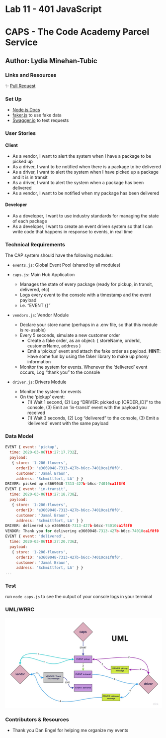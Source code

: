 # Lab 11 - 401 JavaScript
# CAPS - The Code Academy Parcel Service
## Author: Lydia Minehan-Tubic

### Links and Resources

✨ [Pull Request](https://github.com/LydiaMT/caps/pull/1)

### Set Up

- [Node.js Docs](https://nodejs.org/api/events.html)
- [faker.js](https://www.npmjs.com/package/faker) to use fake data
- [Swagger.io](https://inspector.swagger.io/builder) to test requests 

### User Stories

#### Client

- As a vendor, I want to alert the system when I have a package to be picked up
- As a driver, I want to be notified when there is a package to be delivered
- As a driver, I want to alert the system when I have picked up a package and it is in transit
- As a driver, I want to alert the system when a package has been delivered
- As a vendor, I want to be notified when my package has been delivered

#### Developer

- As a developer, I want to use industry standards for managing the state of each package
- As a developer, I want to create an event driven system so that I can write code that happens in response to events, in real time

### Technical Requirements

The CAP system should have the following modules:
- `events.js`: Global Event Pool (shared by all modules)
- `caps.js`: Main Hub Application
  - Manages the state of every package (ready for pickup, in transit, delivered, etc)
  - Logs every event to the console with a timestamp and the event payload
  - i.e. “EVENT {}”
- `vendors.js`: Vendor Module
  - Declare your store name (perhaps in a .env file, so that this module is re-usable)
  - Every 5 seconds, simulate a new customer order
    - Create a fake order, as an object: { storeName, orderId, customerName, address }
    - Emit a ‘pickup’ event and attach the fake order as payload. **HINT**: Have some fun by using the faker library to make up phony information
  - Monitor the system for events. Whenever the ‘delivered’ event occurs, Log “thank you” to the console

- `driver.js`: Drivers Module
  - Monitor the system for events
  - On the ‘pickup’ event: 
    - (1) Wait 1 second, (2) Log “DRIVER: picked up [ORDER_ID]” to the console, (3) Emit an ‘in-transit’ event with the payload you received
    - (1) Wait 3 seconds, (2) Log “delivered” to the console, (3) Emit a ‘delivered’ event with the same payload

### Data Model
```js
EVENT { event: 'pickup',
  time: 2020-03-06T18:27:17.732Z,
  payload:
   { store: '1-206-flowers',
     orderID: 'e3669048-7313-427b-b6cc-74010ca1f8f0',
     customer: 'Jamal Braun',
     address: 'Schmittfort, LA' } }
DRIVER: picked up e3669048-7313-427b-b6cc-74010ca1f8f0
EVENT { event: 'in-transit',
  time: 2020-03-06T18:27:18.738Z,
  payload:
   { store: '1-206-flowers',
     orderID: 'e3669048-7313-427b-b6cc-74010ca1f8f0',
     customer: 'Jamal Braun',
     address: 'Schmittfort, LA' } }
DRIVER: delivered up e3669048-7313-427b-b6cc-74010ca1f8f0
VENDOR: Thank you for delivering e3669048-7313-427b-b6cc-74010ca1f8f0
EVENT { event: 'delivered',
  time: 2020-03-06T18:27:20.736Z,
  payload:
   { store: '1-206-flowers',
     orderID: 'e3669048-7313-427b-b6cc-74010ca1f8f0',
     customer: 'Jamal Braun',
     address: 'Schmittfort, LA' } }
...
```

### Test

run `node caps.js` to see the output of your console logs in your terminal 

### UML/WRRC

![UML](./img/Lab11uml.jpg)

### Contributors & Resources

- Thank you Dan Engel for helping me organize my events